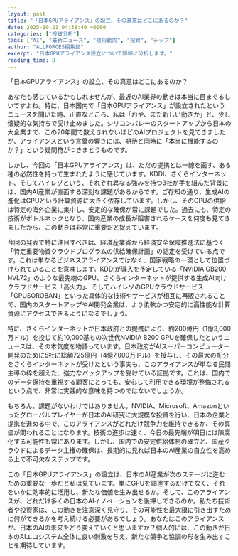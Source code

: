 ```yaml
---
layout: post
title: "「日本GPUアライアンス」の設立、その真意はどこにあるのか？"
date: 2025-10-21 04:38:46 +0000
categories: ["投資分析"]
tags: ["AI", "最新ニュース", "技術動向", "投資", "チップ"]
author: "ALLFORCES編集部"
excerpt: "日本GPUアライアンス設立について詳細に分析します。"
reading_time: 8
---
```


「日本GPUアライアンス」の設立、その真意はどこにあるのか？

あなたも感じているかもしれませんが、最近のAI業界の動きは本当に目まぐるしいですよね。特に、日本国内で「日本GPUアライアンス」が設立されたというニュースを聞いた時、正直なところ、私は「おや、また新しい動きか」と、少し懐疑的な気持ちで受け止めました。シリコンバレーのスタートアップから日本の大企業まで、この20年間で数えきれないほどのAIプロジェクトを見てきましたが、アライアンスという言葉の響きには、期待と同時に「本当に機能するのか？」という疑問符がつきまとうものです。

しかし、今回の「日本GPUアライアンス」は、ただの提携とは一線を画す、ある種の必然性を持って生まれたように感じています。KDDI、さくらインターネット、そしてハイレゾという、それぞれ異なる強みを持つ3社が手を組んだ背景には、国内AI産業が直面する深刻な課題があるからです。ご存知の通り、生成AIの進化はGPUという計算資源に大きく依存しています。しかし、そのGPUの供給は特定の海外企業に集中し、安定的な確保が常に課題でした。過去にも、特定の技術がボトルネックとなり、国内産業の成長が阻害されるケースを何度も見てきましたから、この動きは非常に重要だと捉えています。

今回の発表で特に注目すべきは、経済産業省から経済安全保障推進法に基づく「特定重要物資クラウドプログラムの供給確保計画」の認定を受けている点です。これは単なるビジネスアライアンスではなく、国家戦略の一環として位置づけられていることを意味します。KDDIが導入を予定している「NVIDIA GB200 NVL72」のような最先端のGPU、さくらインターネットが提供する生成AI向けクラウドサービス「高火力」、そしてハイレゾのGPUクラウドサービス「GPUSOROBAN」といった具体的な技術やサービスが相互に再販されることで、国内のスタートアップやAI開発企業は、より柔軟かつ安定的に高性能な計算資源にアクセスできるようになるでしょう。

特に、さくらインターネットが日本政府との提携により、約200億円（1億3,000万ドル）を投じて約10,000基もの次世代NVIDIA B200 GPUを確保したというニュースは、その本気度を物語っています。日本政府がAIスーパーコンピューター開発のために5社に総額725億円（4億7,000万ドル）を授与し、その最大の配分をさくらインターネットが受けたという事実も、このアライアンスが単なる民間主導の枠を超えた、強力なバックアップを受けている証拠です。これは、国内でのデータ保持を重視する顧客にとっても、安心して利用できる環境が整備されるという点で、非常に実践的な意味を持つのではないでしょうか。

もちろん、課題がないわけではありません。NVIDIA、Microsoft、Amazonといったグローバルプレイヤーが日本のAI研究に大規模な投資を行い、日本の企業と提携を進める中で、このアライアンスがどれだけ競争力を維持できるか、その真価が問われることになります。技術の進歩は速く、今日の最先端が明日には陳腐化する可能性も常にあります。しかし、国内での安定供給体制の確立と、国産クラウドによるデータ主権の確保は、長期的に見れば日本のAI産業の自立性を高める上で不可欠なステップです。

この「日本GPUアライアンス」の設立は、日本のAI産業が次のステージに進むための重要な一歩だと私は見ています。単にGPUを調達するだけでなく、それをいかに効率的に活用し、新たな価値を生み出せるか。そして、このアライアンスが、どれだけ多くの日本のAIイノベーションを後押しできるのか。私たち技術者や投資家は、この動きを注意深く見守り、その可能性を最大限に引き出すために何ができるかを考え続ける必要があるでしょう。あなたはこのアライアンスが、日本のAIの未来をどう変えていくと思いますか？個人的には、この動きが日本のAIエコシステム全体に良い刺激を与え、新たな競争と協調の形を生み出すことを期待しています。

